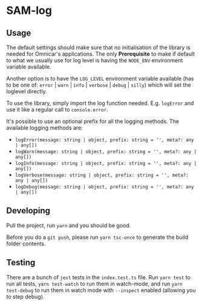 # SAM-log

## Usage
The default settings should make sure that no initialisation of the library is needed for Omnicar's applications.
The only **Prerequisite** to make if default to what we usually use for log level is having the `NODE_ENV` environment variable available.

Another option is to have the `LOG_LEVEL` environment variable available (has to be one of: `error` | `warn` | `info` | `verbose` | `debug` | `silly`) which will set the loglevel directly.

To use the library, simply import the log function needed. E.g. `logError` and use it like a regular call to `console.error`.

It's possible to use an optional prefix for all the logging methods. The available logging methods are:

* `logError(message: string | object, prefix: string = '', meta?: any | any[])`
* `logWarn(message: string | object, prefix: string = '', meta?: any | any[])`
* `logInfo(message: string | object, prefix: string = '', meta?: any | any[])`
* `logVerbose(message: string | object, prefix: string = '', meta?: any | any[])`
* `logDebug(message: string | object, prefix: string = '', meta?: any | any[])`

## Developing

Pull the project, run `yarn` and you should be good.

Before you do a `git push`, please run `yarn tsc-once` to generate the build folder contents.

## Testing

There are a bunch of `jest` tests in the `index.test.ts` file. Run `yarn test` to run all tests, `yarn test-watch` to run them in watch-mode, and run `yarn test-debug` to run them in watch mode with `--inspect` enabled (allowing you to step debug).